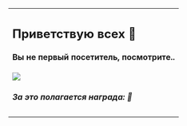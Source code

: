 <div align="center">
<table>
	<tr>
		<td>
			<h2>Приветствую всех 👋</h2>
			<h4>Вы не первый посетитель, посмотрите..</h4>
			<a href="#hello-there-"><img src="https://count.getloli.com/@:itsegorov?name=%3Aitsegorov&theme=booru-lewd"></a>
			<h5>За это полагается награда: 🍪</h5>
	</tr>
</table>
</div>
